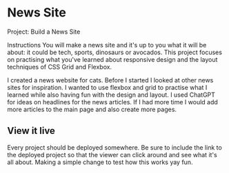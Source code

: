 # News Site

Project: Build a News Site

Instructions
You will make a news site and it's up to you what it will be about: it could be tech, sports, dinosaurs or avocados. This project focuses on practising what you've learned about responsive design and the layout techniques of CSS Grid and Flexbox.

I created a news website for cats. Before I started I looked at other news sites for inspiration. I wanted to use flexbox and grid to practise what I learned while also having fun with the design and layout. I used ChatGPT for ideas on headlines for the news articles.
If I had more time I would add more articles to the main page and also create more pages.

## View it live

Every project should be deployed somewhere. Be sure to include the link to the deployed project so that the viewer can click around and see what it's all about.
Making a simple change to test how this works yay fun.
